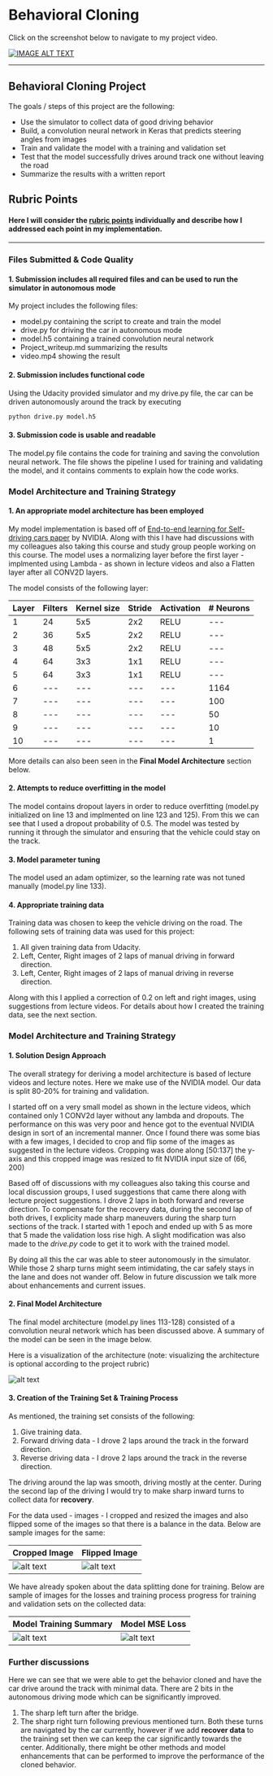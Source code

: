 # **Behavioral Cloning** 

Click on the screenshot below to navigate to my project video. 

[![IMAGE ALT TEXT](./Outputs/DrivingScreenShot.JPG)](https://youtu.be/9_CezeG1qGc "Project Output")

---

## **Behavioral Cloning Project**

The goals / steps of this project are the following:
* Use the simulator to collect data of good driving behavior
* Build, a convolution neural network in Keras that predicts steering angles from images
* Train and validate the model with a training and validation set
* Test that the model successfully drives around track one without leaving the road
* Summarize the results with a written report


[//]: # (Image References)

[image1]: ./Outputs/ModelSummary.JPG "Model Summary"
[image2]: ./Outputs/CroppedImage.JPG "Cropped Image"
[image3]: ./Outputs/FlippedImage.JPG "Flipped Image"
[image4]: ./Outputs/ModelTrainingSummary.JPG "Model Training Summary"
[image5]: ./Outputs/ModelMSELoss.JPG "Model MSE Loss"

## Rubric Points
#### Here I will consider the [rubric points](https://review.udacity.com/#!/rubrics/432/view) individually and describe how I addressed each point in my implementation.  

---
### Files Submitted & Code Quality

#### 1. Submission includes all required files and can be used to run the simulator in autonomous mode

My project includes the following files:
* model.py containing the script to create and train the model
* drive.py for driving the car in autonomous mode
* model.h5 containing a trained convolution neural network 
* Project_writeup.md summarizing the results
* video.mp4 showing the result

#### 2. Submission includes functional code
Using the Udacity provided simulator and my drive.py file, the car can be driven autonomously around the track by executing 
```sh
python drive.py model.h5
```

#### 3. Submission code is usable and readable

The model.py file contains the code for training and saving the convolution neural network. The file shows the pipeline I used for training and validating the model, and it contains comments to explain how the code works.

### Model Architecture and Training Strategy

#### 1. An appropriate model architecture has been employed

My model implementation is based off of [End-to-end learning for Self-driving cars paper](http://images.nvidia.com/content/tegra/automotive/images/2016/solutions/pdf/end-to-end-dl-using-px.pdf) by NVIDIA. Along with this I have had discussions with my colleagues also taking this course and study group people working on this course. The model uses a normalizing layer before the first layer - implmented using Lambda - as shown in lecture videos and also a Flatten layer after all CONV2D layers.

The model consists of the following layer:

Layer | Filters | Kernel size | Stride | Activation | # Neurons
--- | --- | --- | --- | --- | ---
1 | 24 | 5x5 | 2x2 | RELU | ---
2 | 36 | 5x5 | 2x2 | RELU | ---
3 | 48 | 5x5 | 2x2 | RELU | ---
4 | 64 | 3x3 | 1x1 | RELU | ---
5 | 64 | 3x3 | 1x1 | RELU | ---
6 | --- | --- | --- | --- | 1164
7 | --- | --- | --- | --- | 100
8 | --- | --- | --- | --- | 50
9 | --- | --- | --- | --- | 10
10 | --- | --- | --- | --- | 1

More details can also been seen in the **Final Model Architecture** section below.

#### 2. Attempts to reduce overfitting in the model

The model contains dropout layers in order to reduce overfitting (model.py initialized on line 13 and implmented on line 123 and 125). From this we can see that I used a dropout probability of 0.5.
The model was tested by running it through the simulator and ensuring that the vehicle could stay on the track.

#### 3. Model parameter tuning

The model used an adam optimizer, so the learning rate was not tuned manually (model.py line 133).

#### 4. Appropriate training data

Training data was chosen to keep the vehicle driving on the road. The following sets of training data was used for this project:
1. All given training data from Udacity.
2. Left, Center, Right images of 2 laps of manual driving in forward direction.
3. Left, Center, Right images of 2 laps of manual driving in reverse direction.

Along with this I applied a correction of 0.2 on left and right images, using suggestions from lecture videos. For details about how I created the training data, see the next section. 

### Model Architecture and Training Strategy

#### 1. Solution Design Approach

The overall strategy for deriving a model architecture is based of lecture videos and lecture notes. Here we make use of the NVIDIA model. Our data is split 80-20% for training and validation.

I started off on a very small model as shown in the lecture videos, which contained only 1 CONV2d layer without any lambda and dropouts. The performance on this was very poor and hence got to the eventual NVIDIA design in sort of an incremental manner. Once I found there was some bias with a few images, I decided to crop and flip some of the images as suggested in the lecture videos. Cropping was done along [50:137] the y-axis and this cropped image was resized to fit NVIDIA input size of (66, 200)

Based off of discussions with my colleagues also taking this course and local discussion groups, I used suggestions that came there along with lecture project suggestions. I drove 2 laps in both forward and reverse direction. To compensate for the recovery data, during the second lap of both drives, I explicity made sharp maneuvers during the sharp turn sections of the track. I started with 1 epoch and ended up with 5 as more that 5 made the validation loss rise high. A slight modification was also made to the *drive.py* code to get it to work with the trained model.

By doing all this the car was able to steer autonomously in the simulator. While those 2 sharp turns might seem intimidating, the car safely stays in the lane and does not wander off. Below in future discussion we talk more about enhancements and current issues.

#### 2. Final Model Architecture

The final model architecture (model.py lines 113-128) consisted of a convolution neural network which has been discussed above. A summary of the model can be seen in the image below.

Here is a visualization of the architecture (note: visualizing the architecture is optional according to the project rubric)

![alt text][image1]

#### 3. Creation of the Training Set & Training Process

As mentioned, the training set consists of the following:
1. Give training data.
2. Forward driving data - I drove 2 laps around the track in the forward direction.
3. Reverse driving data - I drove 2 laps around the track in the reverse direction.

The driving around the lap was smooth, driving mostly at the center. During the second lap of the driving I would try to make sharp inward turns to collect data for **recovery**.

For the data used - images - I cropped and resized the images and also flipped some of the images so that there is a balance in the data. Below are sample images for the same:

Cropped Image | Flipped Image
--- | --- 
![alt text][image2] | ![alt text][image3]

We have already spoken about the data splitting done for training. Below are sample of images for the losses and training process progress for training and validation sets on the collected data:

Model Training Summary | Model MSE Loss
--- | --- 
![alt text][image4] | ![alt text][image5]

### Further discussions

Here we can see that we were able to get the behavior cloned and have the car drive around the track with minimal data. There are 2 bits in the autonomous driving mode which can be significantly improved.
1. The sharp left turn after the bridge.
2. The sharp right turn following previous mentioned turn.
Both these turns are navigated by the car currently, however if we add **recover data** to the training set then we can keep the car significantly towards the center.
Additionally, there might be other methods and model enhancements that can be performed to improve the performance of the cloned behavior.
